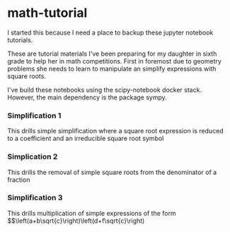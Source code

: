 # math-tutorial

I started this because I need a place to backup these jupyter notebook tutorials.

These are tutorial materials I've been preparing for my daughter in sixth grade to help her in math competitions. First in foremost due to geometry problems she needs to learn to manipulate an simplify expressions with square roots.

I've build these notebooks using the scipy-notebook docker stack. However, the main dependency is the package sympy.

### Simplification 1
This drills simple simplification where a square root expression is reduced to a coefficient and an irreducible square root symbol

### Simplication 2
This drills the removal of simple square roots from the denominator of a fraction

### Simplification 3
This drills multiplication of simple expressions of the form $$\left(a+b\sqrt{c}\right)\left(d+f\sqrt{c}\right)

